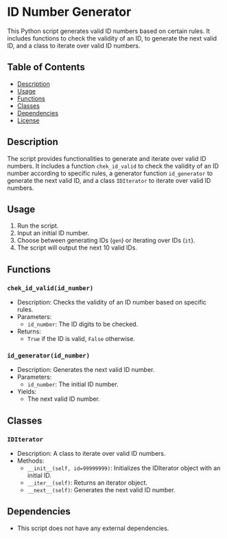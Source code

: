# ID Number Generator

This Python script generates valid ID numbers based on certain rules. It includes functions to check the validity of an ID, to generate the next valid ID, and a class to iterate over valid ID numbers.

## Table of Contents
- [Description](#description)
- [Usage](#usage)
- [Functions](#functions)
- [Classes](#classes)
- [Dependencies](#dependencies)
- [License](#license)

## Description

The script provides functionalities to generate and iterate over valid ID numbers. It includes a function `chek_id_valid` to check the validity of an ID number according to specific rules, a generator function `id_generator` to generate the next valid ID, and a class `IDIterator` to iterate over valid ID numbers.

## Usage

1. Run the script.
2. Input an initial ID number.
3. Choose between generating IDs (`gen`) or iterating over IDs (`it`).
4. The script will output the next 10 valid IDs.

## Functions

### `chek_id_valid(id_number)`

- Description: Checks the validity of an ID number based on specific rules.
- Parameters:
  - `id_number`: The ID digits to be checked.
- Returns:
  - `True` if the ID is valid, `False` otherwise.

### `id_generator(id_number)`

- Description: Generates the next valid ID number.
- Parameters:
  - `id_number`: The initial ID number.
- Yields:
  - The next valid ID number.

## Classes

### `IDIterator`

- Description: A class to iterate over valid ID numbers.
- Methods:
  - `__init__(self, id=99999999)`: Initializes the IDIterator object with an initial ID.
  - `__iter__(self)`: Returns an iterator object.
  - `__next__(self)`: Generates the next valid ID number.
  
## Dependencies

- This script does not have any external dependencies.


